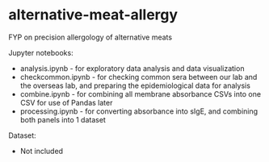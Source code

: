 # alternative-meat-allergy
FYP on precision allergology of alternative meats

Jupyter notebooks:
* analysis.ipynb - for exploratory data analysis and data visualization
* checkcommon.ipynb - for checking common sera between our lab and the overseas lab, and preparing the epidemiological data for analysis
* combine.ipynb - for combining all membrane absorbance CSVs into one CSV for use of Pandas later
* processing.ipynb - for converting absorbance into sIgE, and combining both panels into 1 dataset

Dataset:
* Not included
